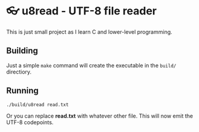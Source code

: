 # :eyeglasses: u8read - UTF-8 file reader
This is just small project as I learn C and lower-level programming.

## Building
Just a simple `make` command will create the executable in the `build/` directiory.

## Running
```
./build/u8read read.txt
```
Or you can replace **read.txt** with whatever other file. This will now emit the UTF-8 codepoints.
